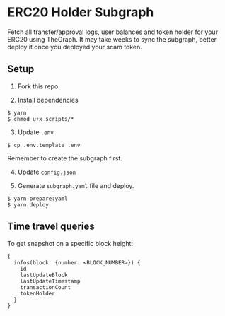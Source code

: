 # ERC20 Holder Subgraph

Fetch all transfer/approval logs, user balances and token holder for your ERC20 using TheGraph. It may take weeks to
sync the subgraph, better deploy it once you deployed your scam token.

## Setup

1. Fork this repo

2. Install dependencies

```
$ yarn
$ chmod u+x scripts/*
```

3. Update `.env`

```
$ cp .env.template .env
```

Remember to create the subgraph first.

4. Update [`config.json`](./mustache/config.json)

5. Generate `subgraph.yaml` file and deploy.

```
$ yarn prepare:yaml
$ yarn deploy
```

## Time travel queries

To get snapshot on a specific block height:

```
{
  infos(block: {number: <BLOCK_NUMBER>}) {
    id
    lastUpdateBlock
    lastUpdateTimestamp
    transactionCount
    tokenHolder
  }
}
```
